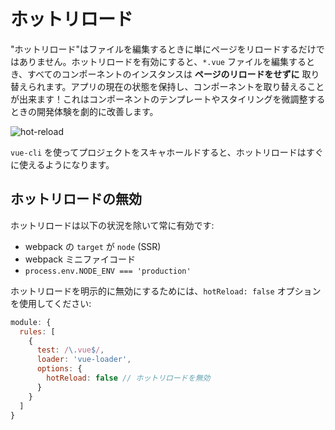 # ホットリロード

"ホットリロード"はファイルを編集するときに単にページをリロードするだけではありません。ホットリロードを有効にすると、`*.vue` ファイルを編集するとき、すべてのコンポーネントのインスタンスは **ページのリロードをせずに** 取り替えられます。アプリの現在の状態を保持し、コンポーネントを取り替えることが出来ます！これはコンポーネントのテンプレートやスタイリングを微調整するときの開発体験を劇的に改善します。

![hot-reload](http://blog.evanyou.me/images/vue-hot.gif)

`vue-cli` を使ってプロジェクトをスキャホールドすると、ホットリロードはすぐに使えるようになります。

## ホットリロードの無効

ホットリロードは以下の状況を除いて常に有効です:

 * webpack の `target` が `node` (SSR)
 * webpack ミニファイコード
 * `process.env.NODE_ENV === 'production'`
  
ホットリロードを明示的に無効にするためには、`hotReload: false` オプションを使用してください:

``` js
module: {
  rules: [
    {
      test: /\.vue$/,
      loader: 'vue-loader',
      options: {
        hotReload: false // ホットリロードを無効
      }
    }
  ]
}
```
